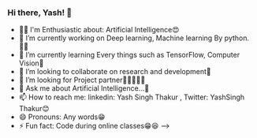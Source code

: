 ### Hi there, Yash! 👋

- 🐱‍🏍 I'm Enthusiastic about: Artificial Intelligence😍
- 🔭 I’m currently working on Deep learning, Machine learning By python.👨‍💻
- 🌱 I’m currently learning Every things such as TensorFlow, Computer Vision🤣
- 👯 I’m looking to collaborate on research and development🤖
- 🤔 I’m looking for Project partner👨🏻‍🤝‍👨🏻
- 💬 Ask me about Artificial Intelligence...🤖
- 📫 How to reach me: linkedin: Yash Singh Thakur , Twitter: YashSingh Thakur😊
- 😄 Pronouns: Any words😁
- ⚡ Fun fact: Code during online classes😁😆
-->
